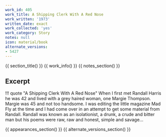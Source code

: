 ```yaml
---
work_id: 405
work_title: A Shipping Clerk With A Red Nose
work_written: '1973'
written_date: exact
work_collected: 'yes'
work_category: Story
notes: null
icon: material/book
alternate_versions:
- 5427
---
```


{{ section_title() }}
{{ work_info() }}
{{ notes_section() }}
## Excerpt
!!! quote "A Shipping Clerk With A Red Nose"
    When I first met Randall Harris he was 42 and lived with a grey haired woman, one Margie Thompson. Margie was 45 and not too handsome. I was editing the little magazine Mad Fly at the time and I had come over in an attempt to get some material from Randall.
    Randall was known as an isolationist, a drunk, a crude and bitter man but his poems were raw, raw and honest, simple and savage...

{{ appearances_section() }}
{{ alternate_versions_section() }}